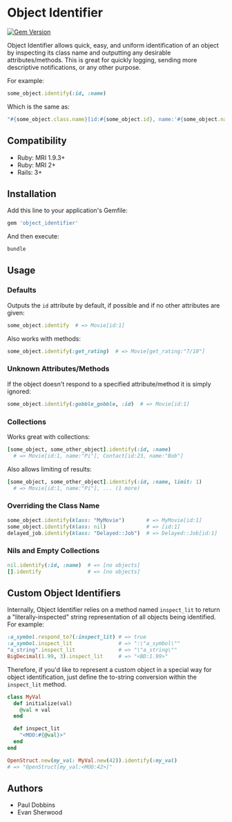 # Object Identifier

[![Gem Version](https://badge.fury.io/rb/object_identifier.png)](http://badge.fury.io/rb/object_identifier)

Object Identifier allows quick, easy, and uniform identification of an object by inspecting its class name and outputting any desirable attributes/methods. This is great for quickly logging, sending more descriptive notifications, or any other purpose.

For example:

```ruby
some_object.identify(:id, :name)
```

Which is the same as:

```ruby
"#{some_object.class.name}[id:#{some_object.id}, name:'#{some_object.name}']"
```


## Compatibility

* Ruby: MRI 1.9.3+
* Ruby: MRI 2+
* Rails: 3+


## Installation

Add this line to your application's Gemfile:

```ruby
gem 'object_identifier'
```

And then execute:

```ruby
bundle
```


## Usage

### Defaults

Outputs the `id` attribute by default, if possible and if no other attributes
are given:

```ruby
some_object.identify  # => Movie[id:1]
```

Also works with methods:

```ruby
some_object.identify(:get_rating)  # => Movie[get_rating:"7/10"]
```

### Unknown Attributes/Methods

If the object doesn't respond to a specified attribute/method it is simply
ignored:

```ruby
some_object.identify(:gobble_gobble, :id)  # => Movie[id:1]
```

### Collections

Works great with collections:

```ruby
[some_object, some_other_object].identify(:id, :name)
  # => Movie[id:1, name:"Pi"], Contact[id:23, name:"Bob"]
```

Also allows limiting of results:

```ruby
[some_object, some_other_object].identify(:id, :name, limit: 1)
  # => Movie[id:1, name:"Pi"], ... (1 more)
```

### Overriding the Class Name

```ruby
some_object.identify(klass: "MyMovie")       # => MyMovie[id:1]
some_object.identify(klass: nil)             # => [id:1]
delayed_job.identify(klass: "Delayed::Job")  # => Delayed::Job[id:1]
```

### Nils and Empty Collections

```ruby
nil.identify(:id, :name)  # => [no objects]
[].identify               # => [no objects]
```


## Custom Object Identifiers

Internally, Object Identifier relies on a method named `inspect_lit` to return a "literally-inspected" string representation of all objects being identified. For example:

```ruby
:a_symbol.respond_to?(:inspect_lit) # => true
:a_symbol.inspect_lit               # => ":\"a_symbol\""
"a_string".inspect_lit              # => "\"a_string\""
BigDecimal(1.99, 3).inspect_lit     # => "<BD:1.99>"
```

Therefore, if you'd like to represent a custom object in a special way for object identification, just define the to-string conversion within the `inspect_lit` method.


```ruby
class MyVal
  def initialize(val)
    @val = val
  end

  def inspect_lit
    "<MOO:#{@val}>"
  end
end

OpenStruct.new(my_val: MyVal.new(42)).identify(:my_val)
# => "OpenStruct[my_val:<MOO:42>]"
```


## Authors

- Paul Dobbins
- Evan Sherwood
